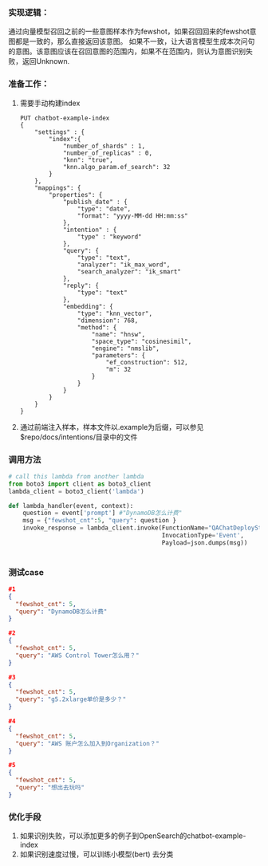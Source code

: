 ### 实现逻辑：

通过向量模型召回之前的一些意图样本作为fewshot，如果召回回来的fewshot意图都是一致的，那么直接返回该意图。 如果不一致，让大语言模型生成本次问句的意图。该意图应该在召回意图的范围内，如果不在范围内，则认为意图识别失败，返回Unknown.



### 准备工作：

1. 需要手动构建index

   ```
   PUT chatbot-example-index
   {
       "settings" : {
           "index":{
               "number_of_shards" : 1,
               "number_of_replicas" : 0,
               "knn": "true",
               "knn.algo_param.ef_search": 32
           }
       },
       "mappings": {
           "properties": {
               "publish_date" : {
                   "type": "date",
                   "format": "yyyy-MM-dd HH:mm:ss"
               },
               "intention" : {
                   "type" : "keyword"
               },
               "query": {
                   "type": "text",
                   "analyzer": "ik_max_word",
                   "search_analyzer": "ik_smart"
               },
               "reply": {
                   "type": "text"
               },
               "embedding": {
                   "type": "knn_vector",
                   "dimension": 768,
                   "method": {
                       "name": "hnsw",
                       "space_type": "cosinesimil",
                       "engine": "nmslib",
                       "parameters": {
                           "ef_construction": 512,
                           "m": 32
                       }
                   }            
               }
           }
       }
   }
   ```

2. 通过前端注入样本，样本文件以.example为后缀，可以参见$repo/docs/intentions/目录中的文件



### 调用方法

```python
# call this lambda from another lambda
from boto3 import client as boto3_client
lambda_client = boto3_client('lambda')

def lambda_handler(event, context):
  	question = event['prompt'] #"DynamoDB怎么计费"
    msg = {"fewshot_cnt":5, "query": question }
    invoke_response = lambda_client.invoke(FunctionName="QAChatDeployStack-lambdaintention**",
                                           InvocationType='Event',
                                           Payload=json.dumps(msg))
    
```



### 测试case

```json
#1
{
  "fewshot_cnt": 5,
  "query": "DynamoDB怎么计费"
}

#2
{
  "fewshot_cnt": 5,
  "query": "AWS Control Tower怎么用？"
}

#3
{
  "fewshot_cnt": 5,
  "query": "g5.2xlarge单价是多少？"
}

#4
{
  "fewshot_cnt": 5,
  "query": "AWS 账户怎么加入到Organization？"
}

#5
{
  "fewshot_cnt": 5,
  "query": "想出去玩吗"
}
```



### 优化手段

1. 如果识别失败，可以添加更多的例子到OpenSearch的chatbot-example-index
2. 如果识别速度过慢，可以训练小模型(bert) 去分类